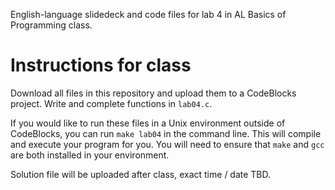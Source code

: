English-language slidedeck and code files for lab 4 in AL Basics of Programming class.

# Instructions for class

Download all files in this repository and upload them to a CodeBlocks project. Write and complete functions in `lab04.c`. 

If you would like to run these files in a Unix environment outside of CodeBlocks, you can run `make lab04` in the command line. This will compile and execute your program for you. You will need to ensure that `make` and `gcc` are both installed in your environment. 

Solution file will be uploaded after class, exact time / date TBD.
